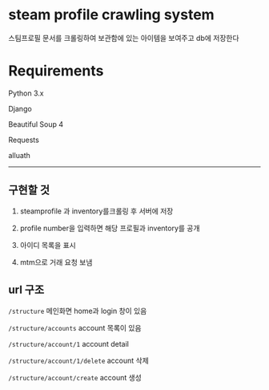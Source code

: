 # steam profile crawling system

스팀프로필 문서를 크롤링하여 보관함에 있는 아이템을 보여주고 db에 저장한다

# Requirements
Python 3.x

Django

Beautiful Soup 4

Requests

alluath

---

## 구현할 것
1. steamprofile 과 inventory를크롤링 후 서버에 저장

2. profile number을 입력하면 해당 프로필과 inventory를 공개

3. 아이디 목록을 표시

4. mtm으로 거래 요청 보냄


## url 구조
`/structure`
메인화면 home과 login 창이 있음

`/structure/accounts`
account 목록이 있음

`/structure/account/1`
account detail

`/structure/account/1/delete`
account 삭제

`/structure/account/create`
account 생성




